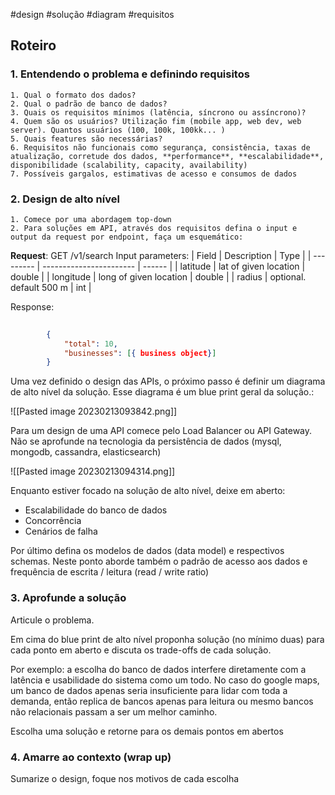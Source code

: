 
#design #solução #diagram #requisitos 

## Roteiro

### 1. Entendendo o problema e definindo requisitos

	1. Qual o formato dos dados?
	2. Qual o padrão de banco de dados?
	3. Quais os requisitos mínimos (latência, síncrono ou assíncrono)?
	4. Quem são os usuários? Utilização fim (mobile app, web dev, web server). Quantos usuários (100, 100k, 100kk... )
	5. Quais features são necessárias?
	6. Requisitos não funcionais como segurança, consistência, taxas de atualização, corretude dos dados, **performance**, **escalabilidade**, disponibilidade (scalability, capacity, availability)
	7. Possíveis gargalos, estimativas de acesso e consumos de dados



### 2. Design de alto nível


	1. Comece por uma abordagem top-down
	2. Para soluções em API, através dos requisitos defina o input e output da request por endpoint, faça um esquemático:


**Request**: GET /v1/search
	Input parameters:
| Field     | Description             | Type   |
| --------- | ----------------------- | ------ |
| latitude  | lat of given location   | double |
| longitude | long of given location  | double |
| radius    | optional. default 500 m | int    |

Response:
```JSON
		
		{
			"total": 10,
			"businesses": [{ business object}]
		}
```

Uma vez definido o design das APIs, o próximo passo é definir um diagrama de alto nível da solução. Esse diagrama é um blue print geral da solução.:

![[Pasted image 20230213093842.png]]

Para um design de uma API comece pelo Load Balancer ou API Gateway. Não se aprofunde na tecnologia da persistência de dados (mysql, mongodb, cassandra, elasticsearch)

![[Pasted image 20230213094314.png]]
	
	
Enquanto estiver focado na solução de alto nível, deixe em aberto:
- Escalabilidade do banco de dados
- Concorrência
- Cenários de falha

Por último defina os modelos de dados (data model) e respectivos schemas. Neste ponto aborde também o padrão de acesso aos dados e frequência de escrita / leitura (read / write ratio)


### 3. Aprofunde a solução


Articule o problema.

Em cima do blue print de alto nível proponha solução (no mínimo duas) para cada ponto em aberto e discuta os trade-offs de cada solução. 

Por exemplo: a escolha do banco de dados interfere diretamente com a latência e usabilidade do sistema como um todo. No caso do google maps, um banco de dados apenas seria insuficiente para lidar com toda a demanda, então replica de bancos apenas para leitura ou mesmo bancos não relacionais passam a ser um melhor caminho.

Escolha uma solução e retorne para  os demais pontos em abertos



### 4. Amarre ao contexto (wrap up)


Sumarize o design, foque nos motivos de cada escolha